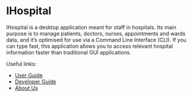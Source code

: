 # IHospital

IHospital is a desktop application meant for staff in hospitals. Its main purpose 
is to manage patients, doctors, nurses, appointments and wards data, and it’s optimised 
for use via a Command Line Interface (CLI). If you can type fast, this application 
allows you to access relevant hospital information faster than traditional GUI applications.

Useful links:
* [User Guide](UserGuide.md)
* [Developer Guide](DeveloperGuide.md)
* [About Us](AboutUs.md)
